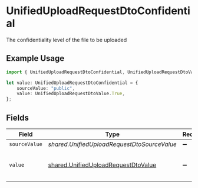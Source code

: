 # UnifiedUploadRequestDtoConfidential

The confidentiality level of the file to be uploaded

## Example Usage

```typescript
import { UnifiedUploadRequestDtoConfidential, UnifiedUploadRequestDtoValue } from "@stackone/stackone-client-ts/sdk/models/shared";

let value: UnifiedUploadRequestDtoConfidential = {
    sourceValue: "public",
    value: UnifiedUploadRequestDtoValue.True,
};
```

## Fields

| Field                                                                                             | Type                                                                                              | Required                                                                                          | Description                                                                                       | Example                                                                                           |
| ------------------------------------------------------------------------------------------------- | ------------------------------------------------------------------------------------------------- | ------------------------------------------------------------------------------------------------- | ------------------------------------------------------------------------------------------------- | ------------------------------------------------------------------------------------------------- |
| `sourceValue`                                                                                     | *shared.UnifiedUploadRequestDtoSourceValue*                                                       | :heavy_minus_sign:                                                                                | N/A                                                                                               | public                                                                                            |
| `value`                                                                                           | [shared.UnifiedUploadRequestDtoValue](../../../sdk/models/shared/unifieduploadrequestdtovalue.md) | :heavy_minus_sign:                                                                                | Whether the file is confidential or not                                                           | true                                                                                              |